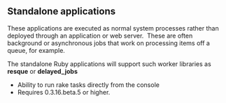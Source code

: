 ## Standalone applications 

These applications are executed as normal system processes rather than deployed through an application or web server. 
These are often background or asynchronous jobs that work on processing items off a queue, for example. 

The standalone Ruby applications will support such worker libraries as **resque** or **delayed_jobs** 

- Ability to run rake tasks directly from the console
- Requires 0.3.16.beta.5 or higher.
